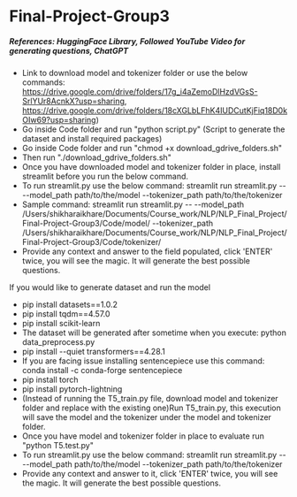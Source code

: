 # Final-Project-Group3
##### References: HuggingFace Library, Followed YouTube Video for generating questions, ChatGPT

- Link to download model and tokenizer folder or use the below commands:
 https://drive.google.com/drive/folders/17g_i4aZemoDlHzdVGsS-SrlYUr8AcnkX?usp=sharing, 
 https://drive.google.com/drive/folders/18cXGLbLFhK4IUDCutKjFiq18D0kOIw69?usp=sharing)
- Go inside Code folder and run "python script.py" (Script to generate the dataset and install required packages)
- Go inside Code folder and run "chmod +x download_gdrive_folders.sh"
- Then run "./download_gdrive_folders.sh"
- Once you have downloaded model and tokenizer folder in place, install streamlit before you run the below command.
- To run streamlit.py use the below command:
 streamlit run streamlit.py -- --model_path path/to/the/model --tokenizer_path path/to/the/tokenizer
- Sample command: streamlit run streamlit.py -- --model_path /Users/shikharaikhare/Documents/Course_work/NLP/NLP_Final_Project/Final-Project-Group3/Code/model/ --tokenizer_path /Users/shikharaikhare/Documents/Course_work/NLP/NLP_Final_Project/Final-Project-Group3/Code/tokenizer/
- Provide any context and answer to the field populated, click 'ENTER' twice, you will see the magic. It will generate the best possible questions.

If you would like to generate dataset and run the model
- pip install datasets==1.0.2
- pip install tqdm==4.57.0
- pip install scikit-learn
- The dataset will be generated after sometime when you execute: python data_preprocess.py
- pip install --quiet transformers==4.28.1
- If you are facing issue installing sentencepiece use this command: conda install -c conda-forge sentencepiece
- pip install torch
- pip install pytorch-lightning
- (Instead of running the T5_train.py file, download model and tokenizer folder and replace with the existing one)Run T5_train.py, this execution will save the model and the tokenizer under the model and tokenizer folder.
- Once you have model and tokenizer folder in place to evaluate run "python T5.test.py"
- To run streamlit.py use the below command:
 streamlit run streamlit.py -- --model_path path/to/the/model --tokenizer_path path/to/the/tokenizer
- Provide any context and answer to it, click 'ENTER' twice, you will see the magic. It will generate the best possible questions.


